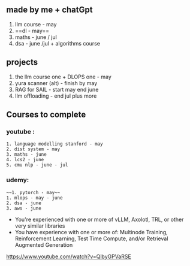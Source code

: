 ## made by me + chatGpt
1.  llm course - may
2.  ==dl - may==
3. maths - june / jul
4. dsa - june /jul + algorithms course

## projects

1. the llm course one + DLOPS one  - may
2. yura scanner (alt) - finish by may
3. RAG for SAIL - start may end june
4. llm offloading - end jul plus more


## Courses to complete

### youtube :
	1. language modelling stanford - may
	2. dist system - may
	3. maths - june
	4. lcs2 - june
	5. cmu nlp - june - jul

### udemy:
	~~1. pytorch - may~~
	1. mlops - may - june
	2. dsa - june
	3. aws - june


	

- You're experienced with one or more of vLLM, Axolotl, TRL, or other very similar libraries
- You have experience with one or more of: Multinode Training, Reinforcement Learning, Test Time Compute, and/or Retrieval Augmented Generation

https://www.youtube.com/watch?v=QlbyGPVaRSE